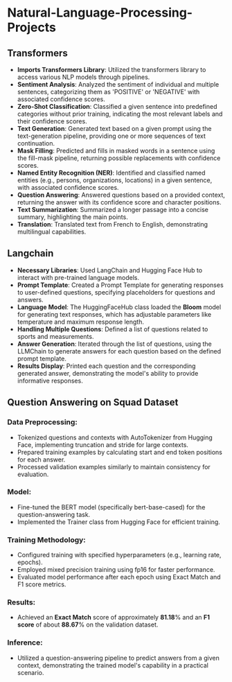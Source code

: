 # Natural-Language-Processing-Projects

## Transformers

- **Imports Transformers Library**: Utilized the transformers library to access various NLP models through pipelines.
- **Sentiment Analysis**: Analyzed the sentiment of individual and multiple sentences, categorizing them as 'POSITIVE' or 'NEGATIVE' with associated confidence scores.
- **Zero-Shot Classification**: Classified a given sentence into predefined categories without prior training, indicating the most relevant labels and their confidence scores.
- **Text Generation**: Generated text based on a given prompt using the text-generation pipeline, providing one or more sequences of text continuation.
- **Mask Filling**: Predicted and fills in masked words in a sentence using the fill-mask pipeline, returning possible replacements with confidence scores.
- **Named Entity Recognition (NER)**: Identified and classified named entities (e.g., persons, organizations, locations) in a given sentence, with associated confidence scores.
- **Question Answering**: Answered questions based on a provided context, returning the answer with its confidence score and character positions.
- **Text Summarization**: Summarized a longer passage into a concise summary, highlighting the main points.
- **Translation**: Translated text from French to English, demonstrating multilingual capabilities.



## Langchain

- **Necessary Libraries**: Used LangChain and Hugging Face Hub to interact with pre-trained language models.
- **Prompt Template**: Created a Prompt Template for generating responses to user-defined questions, specifying placeholders for questions and answers.
- **Language Model**: The HuggingFaceHub class loaded the **Bloom** model for generating text responses, which has adjustable parameters like temperature and maximum response length.
- **Handling Multiple Questions**: Defined a list of questions related to sports and measurements.
- **Answer Generation**: Iterated through the list of questions, using the LLMChain to generate answers for each question based on the defined prompt template.
- **Results Display**: Printed each question and the corresponding generated answer, demonstrating the model's ability to provide informative responses.



## Question Answering on Squad Dataset

### Data Preprocessing:

- Tokenized questions and contexts with AutoTokenizer from Hugging Face, implementing truncation and stride for large contexts.
- Prepared training examples by calculating start and end token positions for each answer.
- Processed validation examples similarly to maintain consistency for evaluation.

### Model:

- Fine-tuned the BERT model (specifically bert-base-cased) for the question-answering task.
- Implemented the Trainer class from Hugging Face for efficient training.

### Training Methodology:

- Configured training with specified hyperparameters (e.g., learning rate, epochs).
- Employed mixed precision training using fp16 for faster performance.
- Evaluated model performance after each epoch using Exact Match and F1 score metrics.

### Results:

- Achieved an **Exact Match** score of approximately **81.18**% and an **F1 score** of about **88.67**% on the validation dataset.

### Inference:

- Utilized a question-answering pipeline to predict answers from a given context, demonstrating the trained model's capability in a practical scenario.
